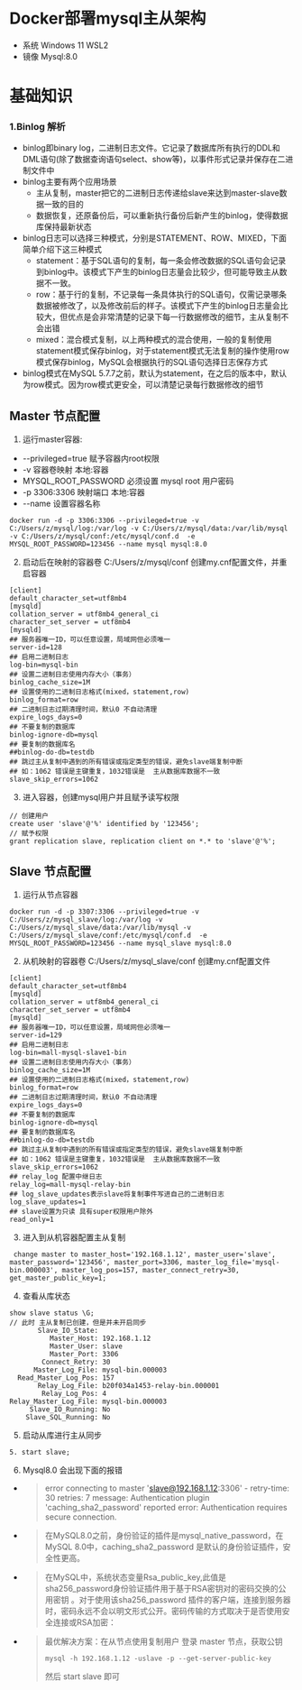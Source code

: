 # Docker部署mysql主从架构

* 系统 Windows 11 WSL2
* 镜像 Mysql:8.0

# 基础知识
### 1.Binlog 解析
* binlog即binary log，二进制日志文件。它记录了数据库所有执行的DDL和DML语句(除了数据查询语句select、show等)，以事件形式记录并保存在二进制文件中
* binlog主要有两个应用场景
  * 主从复制，master把它的二进制日志传递给slave来达到master-slave数据一致的目的
  * 数据恢复，还原备份后，可以重新执行备份后新产生的binlog，使得数据库保持最新状态
* binlog日志可以选择三种模式，分别是STATEMENT、ROW、MIXED，下面简单介绍下这三种模式
  * statement：基于SQL语句的复制，每一条会修改数据的SQL语句会记录到binlog中。该模式下产生的binlog日志量会比较少，但可能导致主从数据不一致。
  * row：基于行的复制，不记录每一条具体执行的SQL语句，仅需记录哪条数据被修改了，以及修改前后的样子。该模式下产生的binlog日志量会比较大，但优点是会非常清楚的记录下每一行数据修改的细节，主从复制不会出错
  * mixed：混合模式复制，以上两种模式的混合使用，一般的复制使用statement模式保存binlog，对于statement模式无法复制的操作使用row模式保存binlog，MySQL会根据执行的SQL语句选择日志保存方式
* binlog模式在MySQL 5.7.7之前，默认为statement，在之后的版本中，默认为row模式。因为row模式更安全，可以清楚记录每行数据修改的细节

## Master 节点配置
1. 运行master容器:
- --privileged=true 赋予容器内root权限
- -v 容器卷映射 本地:容器
- MYSQL_ROOT_PASSWORD 必须设置 mysql root 用户密码
- -p 3306:3306 映射端口 本地:容器
- --name 设置容器名称
```shell
docker run -d -p 3306:3306 --privileged=true -v C:/Users/z/mysql/log:/var/log -v C:/Users/z/mysql/data:/var/lib/mysql -v C:/Users/z/mysql/conf:/etc/mysql/conf.d  -e MYSQL_ROOT_PASSWORD=123456 --name mysql mysql:8.0
```

2. 启动后在映射的容器卷 C:/Users/z/mysql/conf 创建my.cnf配置文件，并重启容器
```
[client]
default_character_set=utf8mb4
[mysqld]
collation_server = utf8mb4_general_ci
character_set_server = utf8mb4
[mysqld]
## 服务器唯一ID，可以任意设置，局域网但必须唯一
server-id=128
## 启用二进制日志
log-bin=mysql-bin
## 设置二进制日志使用内存大小（事务）
binlog_cache_size=1M
## 设置使用的二进制日志格式(mixed，statement,row)
binlog_format=row
## 二进制日志过期清理时间，默认0 不自动清理
expire_logs_days=0
## 不要复制的数据库
binlog-ignore-db=mysql
## 要复制的数据库名
##binlog-do-db=testdb
## 跳过主从复制中遇到的所有错误或指定类型的错误，避免slave端复制中断
## 如：1062 错误是主键重复，1032错误是  主从数据库数据不一致
slave_skip_errors=1062
```
3. 进入容器，创建mysql用户并且赋予读写权限
```
// 创建用户
create user 'slave'@'%' identified by '123456';
// 赋予权限
grant replication slave, replication client on *.* to 'slave'@'%';
```

## Slave 节点配置
1. 运行从节点容器
```shell
docker run -d -p 3307:3306 --privileged=true -v C:/Users/z/mysql_slave/log:/var/log -v C:/Users/z/mysql_slave/data:/var/lib/mysql -v C:/Users/z/mysql_slave/conf:/etc/mysql/conf.d  -e MYSQL_ROOT_PASSWORD=123456 --name mysql_slave mysql:8.0
```
2. 从机映射的容器卷 C:/Users/z/mysql_slave/conf 创建my.cnf配置文件
```
[client]
default_character_set=utf8mb4
[mysqld]
collation_server = utf8mb4_general_ci
character_set_server = utf8mb4
[mysqld]
## 服务器唯一ID，可以任意设置，局域网但必须唯一
server-id=129
## 启用二进制日志
log-bin=mall-mysql-slave1-bin
## 设置二进制日志使用内存大小（事务）
binlog_cache_size=1M
## 设置使用的二进制日志格式(mixed，statement,row)
binlog_format=row
## 二进制日志过期清理时间，默认0 不自动清理
expire_logs_days=0
## 不要复制的数据库
binlog-ignore-db=mysql
## 要复制的数据库名
##binlog-do-db=testdb
## 跳过主从复制中遇到的所有错误或指定类型的错误，避免slave端复制中断
## 如：1062 错误是主键重复，1032错误是  主从数据库数据不一致
slave_skip_errors=1062
## relay_log 配置中继日志
relay_log=mall-mysql-relay-bin
## log_slave_updates表示slave将复制事件写进自己的二进制日志
log_slave_updates=1
## slave设置为只读 具有super权限用户除外
read_only=1
```
3. 进入到从机容器配置主从复制
```
 change master to master_host='192.168.1.12', master_user='slave', master_password='123456', master_port=3306, master_log_file='mysql-bin.000003', master_log_pos=157, master_connect_retry=30, get_master_public_key=1;
```
4. 查看从库状态
```
show slave status \G;
// 此时 主从复制已创建，但是并未开启同步
       Slave_IO_State:
          Master_Host: 192.168.1.12
          Master_User: slave
          Master_Port: 3306
        Connect_Retry: 30
      Master_Log_File: mysql-bin.000003
  Read_Master_Log_Pos: 157
       Relay_Log_File: b20f034a1453-relay-bin.000001
        Relay_Log_Pos: 4
Relay_Master_Log_File: mysql-bin.000003
     Slave_IO_Running: No
    Slave_SQL_Running: No
```
5. 启动从库进行主从同步
```
5. start slave;
```

6. Mysql8.0 会出现下面的报错
- > error connecting to master 'slave@192.168.1.12:3306' - retry-time: 30 retries: 7 message: Authentication plugin 'caching_sha2_password' reported error: Authentication requires secure connection.

- >在MySQL8.0之前，身份验证的插件是mysql_native_password，在MySQL 8.0中，caching_sha2_password 是默认的身份验证插件，安全性更高。

- >在MySQL中，系统状态变量Rsa_public_key,此值是sha256_password身份验证插件用于基于RSA密钥对的密码交换的公用密钥 。对于使用该sha256_password 插件的客户端，连接到服务器时，密码永远不会以明文形式公开。密码传输的方式取决于是否使用安全连接或RSA加密：

- > 最优解决方案：在从节点使用复制用户 登录 master 节点，获取公钥
  > ```
  > mysql -h 192.168.1.12 -uslave -p --get-server-public-key
  > ```
  > 然后 start slave 即可
